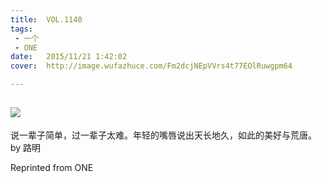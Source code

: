 ```yaml
---
title:	VOL.1140
tags:
 - 一个
 - ONE
date:	2015/11/21 1:42:02
cover:	http://image.wufazhuce.com/Fm2dcjNEpVVrs4t77EOlRuwgpm64

---
```

![](http://image.wufazhuce.com/Fm2dcjNEpVVrs4t77EOlRuwgpm64)
---

说一辈子简单，过一辈子太难。年轻的嘴唇说出天长地久，如此的美好与荒唐。by 路明
 
Reprinted from ONE
